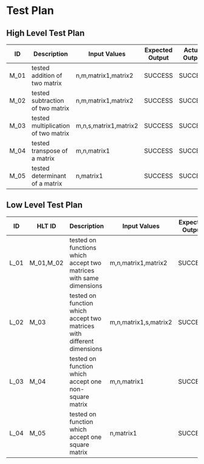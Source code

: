 # Test Plan

## High Level Test Plan
| ID | Description | Input Values | Expected Output | Actual Output | Type of Test
|----|----|-----|----|----|----|
M_01 | tested addition of two matrix | n,m,matrix1,matrix2 | SUCCESS | SUCCESS | Technical
M_02 | tested subtraction of two matrix | n,m,matrix1,matrix2 | SUCCESS | SUCCESS | Technical
M_03 | tested multiplication of two matrix | m,n,s,matrix1,matrix2 | SUCCESS | SUCCESS | Technical
M_04 | tested transpose of a matrix | m,n,matrix1 | SUCCESS | SUCCESS | Technical
M_05 | tested determinant of a matrix | n,matrix1 | SUCCESS | SUCCESS | Technical

## Low Level Test Plan
| ID | HLT ID | Description | Input Values | Expected Output | Actual Output | Type of Test|
|----|--------|-------------|--------------|-----------------|---------------|-------------|
| L_01 | M_01,M_02 | tested on functions which accept two matrices with same dimensions | m,n,matrix1,matrix2 | SUCCESS | SUCCESS | Technical |
| L_02 | M_03 | tested on function which accept two matrices with different dimensions | m,n,matrix1,s,matrix2 | SUCCESS | SUCCESS | Technical |
| L_03 | M_04 | tested on function which accept one non-square matrix | m,n,matrix1 | SUCCESS | SUCCESS | Technical |
| L_04 | M_05 | tested on function which accept one square matrix | n,matrix1 | SUCCESS | SUCCESS | Technical |
